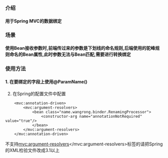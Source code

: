 ### 介绍
#### 用于Spring MVC的数据绑定

### 场景
#### 使用Bean接收参数时,前端传过来的参数是下划线的命名规则,后端使用的驼峰规则命名的Bean属性,此时参数无法与Bean匹配,需要进行转换绑定

### 使用方法
#### 1. 在要绑定的字段上使用@ParamName()
2. 在Spring的配置文件中配置
```
    <mvc:annotation-driven>
        <mvc:argument-resolvers>
            <bean class="name.wangrong.binder.RenamingProcessor">
                <constructor-arg name="annotationNotRequired" value="true"/>
            </bean>
        </mvc:argument-resolvers>
    </mvc:annotation-driven>
```
不支持<mvc:argument-resolvers></mvc:argument-resolvers>标签的请把Spring的XML检验文件改成3.1以上